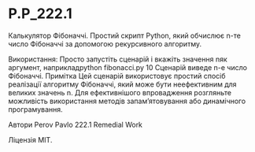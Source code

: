 # P.P_222.1

Калькулятор Фібоначчі.
Простий скрипт Python, який обчислює n-те число Фібоначчі за допомогою рекурсивного алгоритму.

Використання:
Просто запустіть сценарій і вкажіть значення nяк аргумент, наприкладpython fibonacci.py 10
Сценарій виведе n-е число Фібоначчі.
Примітка
Цей сценарій використовує простий спосіб реалізації алгоритму Фібоначчі, який може бути неефективним для великих значень n. 
Для ефективнішого впровадження розгляньте можливість використання методів запам’ятовування або динамічного програмування.

Автори
Perov Pavlo 222.1 Remedial Work

Ліцензія MIT.